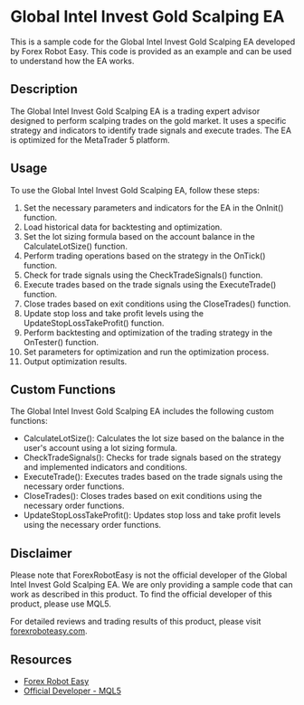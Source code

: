 # Global Intel Invest Gold Scalping EA

This is a sample code for the Global Intel Invest Gold Scalping EA developed by Forex Robot Easy. This code is provided as an example and can be used to understand how the EA works. 

## Description

The Global Intel Invest Gold Scalping EA is a trading expert advisor designed to perform scalping trades on the gold market. It uses a specific strategy and indicators to identify trade signals and execute trades. The EA is optimized for the MetaTrader 5 platform.

## Usage

To use the Global Intel Invest Gold Scalping EA, follow these steps:

1. Set the necessary parameters and indicators for the EA in the OnInit() function.
2. Load historical data for backtesting and optimization.
3. Set the lot sizing formula based on the account balance in the CalculateLotSize() function.
4. Perform trading operations based on the strategy in the OnTick() function.
5. Check for trade signals using the CheckTradeSignals() function.
6. Execute trades based on the trade signals using the ExecuteTrade() function.
7. Close trades based on exit conditions using the CloseTrades() function.
8. Update stop loss and take profit levels using the UpdateStopLossTakeProfit() function.
9. Perform backtesting and optimization of the trading strategy in the OnTester() function.
10. Set parameters for optimization and run the optimization process.
11. Output optimization results.

## Custom Functions

The Global Intel Invest Gold Scalping EA includes the following custom functions:

- CalculateLotSize(): Calculates the lot size based on the balance in the user's account using a lot sizing formula.
- CheckTradeSignals(): Checks for trade signals based on the strategy and implemented indicators and conditions.
- ExecuteTrade(): Executes trades based on the trade signals using the necessary order functions.
- CloseTrades(): Closes trades based on exit conditions using the necessary order functions.
- UpdateStopLossTakeProfit(): Updates stop loss and take profit levels using the necessary order functions.

## Disclaimer

Please note that ForexRobotEasy is not the official developer of the Global Intel Invest Gold Scalping EA. We are only providing a sample code that can work as described in this product. To find the official developer of this product, please use MQL5.

For detailed reviews and trading results of this product, please visit [forexroboteasy.com](https://forexroboteasy.com/forex-robot-review/global-intel-invest-gold-scalping-ea-honest-review-results/).

## Resources

- [Forex Robot Easy](https://forexroboteasy.com/)
- [Official Developer - MQL5](https://www.mql5.com/)
